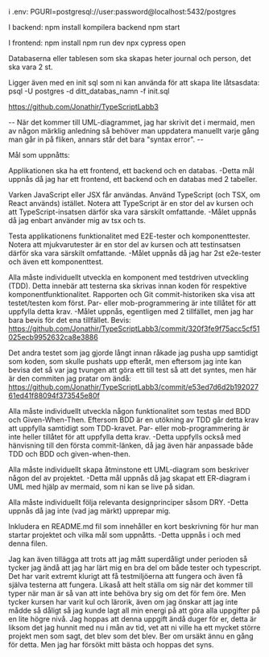 i .env:
PGURI=postgresql://user:password@localhost:5432/postgres

I backend:
npm install
kompilera backend
npm start

I frontend:
npm install
npm run dev
npx cypress open

Databaserna eller tablesen som ska skapas heter journal och person, det ska vara 2 st. 

Ligger även med en init sql som ni kan använda för att skapa lite låtsasdata:
psql -U postgres -d ditt_databas_namn -f init.sql

https://github.com/Jonathir/TypeScriptLabb3

-- När det kommer till UML-diagrammet, jag har skrivit det i mermaid, men av någon märklig anledning så behöver man uppdatera manuellt varje gång man går in på fliken, annars står det bara "syntax error". --

Mål som uppnåtts:

Applikationen ska ha ett frontend, ett backend och en databas.
-Detta mål uppnås då jag har ett frontend, ett backend och en databas med 2 tabeller.

Varken JavaScript eller JSX får användas. Använd TypeScript (och TSX, om React används) istället. Notera att TypeScript är en stor del av kursen och att TypeScript-insatsen därför ska vara särskilt omfattande.
-Målet uppnås då jag enbart använder mig av tsx och ts.

Testa applikationens funktionalitet med E2E-tester och komponenttester. Notera att mjukvarutester är en stor del av kursen och att testinsatsen därför ska vara särskilt omfattande.
-Målet uppnås då jag har 2st e2e-tester och även ett komponenttest.

Alla måste individuellt utveckla en komponent med testdriven utveckling (TDD). Detta innebär att testerna ska skrivas innan koden för respektive komponentfunktionalitet. Rapporten och Git commit-historiken ska visa att testet/testen kom först. Par- eller mob-programmering är inte tillåtet för att uppfylla detta krav.
-Målet uppnås, egentligen med 2 tillfället, men jag har bara bevis för det ena tillfället. Bevis: https://github.com/Jonathir/TypeScriptLabb3/commit/320f3fe9f75acc5cf51025ecb9952632ca8e3886

Det andra testet som jag gjorde långt innan råkade jag pusha upp samtidigt som koden, som skulle pushats upp efteråt, men eftersom jag inte kan bevisa det så var jag tvungen att göra ett till test så att det syntes, men här är den commiten jag pratar om ändå: https://github.com/Jonathir/TypeScriptLabb3/commit/e53ed7d6d2b19202761ed41f88094f373545e80f

Alla måste individuellt utveckla någon funktionalitet som testas med BDD och Given-When-Then. Eftersom BDD är en utökning av TDD går detta krav att uppfylla samtidigt som TDD-kravet. Par- eller mob-programmering är inte heller tillåtet för att uppfylla detta krav.
-Detta uppfylls också med hänvisning till den första commit-länken, då jag även här anpassade både TDD och BDD och given-when-then.

Alla måste individuellt skapa åtminstone ett UML-diagram som beskriver någon del av projektet.
-Detta mål uppnås då jag skapat ett ER-diagram i UML med hjälp av mermaid, som ni kan se live på sidan.

Alla måste individuellt följa relevanta designprinciper såsom DRY.
-Detta uppnås då jag inte (vad jag märkt) upprepar mig. 

Inkludera en README.md fil som innehåller en kort beskrivning för hur man startar projektet och vilka mål som uppnåtts. 
-Detta uppnås i och med denna filen. 

Jag kan även tillägga att trots att jag mått superdåligt under perioden så tycker jag ändå att jag har lärt mig en bra del om både tester och typescript. Det har varit extremt klurigt att få testmiljöerna att fungera och även få själva testerna att fungera. Likaså att helt ställa om sig när det kommer till typer när man är så van att inte behöva bry sig om det för fem öre. Men tycker kursen har varit kul och lärorik, även om jag önskar att jag inte mådde så dåligt så jag kunde lagt all min energi på att göra alla uppgifter på en lite högre nivå. Jag hoppas att denna uppgift ändå duger för er, detta är liksom det jag hunnit med nu i mån av tid, vet att ni ville ha ett mycket större projekt men som sagt, det blev som det blev. Ber om ursäkt ännu en gång för detta. Men jag har försökt mitt bästa och hoppas det syns. 